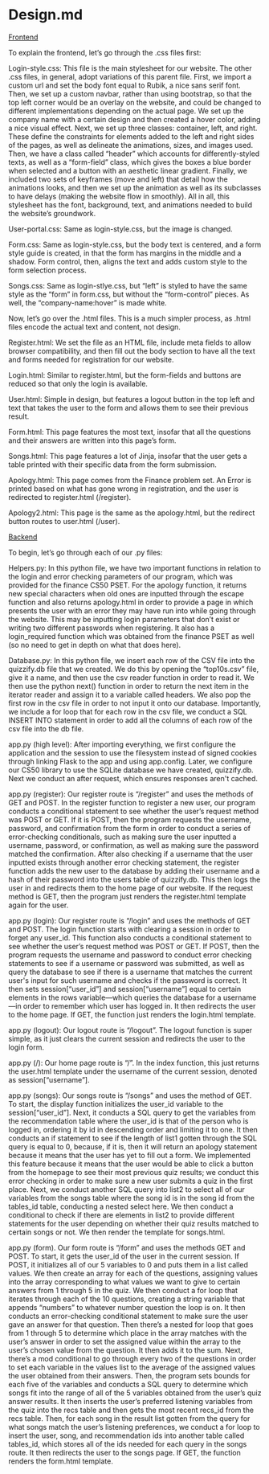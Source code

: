 # Design.md

<span style="text-decoration:underline;">Frontend</span> 

To explain the frontend, let’s go through the .css files first:

Login-style.css: This file is the main stylesheet for our website. The other .css files, in general, adopt variations of this parent file. First, we import a custom url and set the body font equal to Rubik, a nice sans serif font. Then, we set up a custom navbar, rather than using bootstrap, so that the top left corner would be an overlay on the website, and could be changed to different implementations depending on the actual page. We set up the company name with a certain design and then created a hover color, adding a nice visual effect. Next, we set up three classes: container, left, and right. These define the constraints for elements added to the left and right sides of the pages, as well as delineate the animations, sizes, and images used. Then, we have a class called “header” which accounts for differently-styled texts, as well as a “form-field” class, which gives the boxes a blue border when selected and a button with an aesthetic linear gradient. Finally, we included two sets of keyframes (move and left) that detail how the animations looks, and then we set up the animation as well as its subclasses to have delays (making the website flow in smoothly). All in all, this stylesheet has the font, background, text, and animations needed to build the website’s groundwork.

User-portal.css: Same as login-style.css, but the image is changed.

Form.css: Same as login-style.css, but the body text is centered, and a form style guide is created, in that the form has margins in the middle and a shadow. Form control, then, aligns the text and adds custom style to the form selection process.

Songs.css: Same as login-stlye.css, but “left” is styled to have the same style as the “form” in form.css, but without the “form-control” pieces. As well, the “company-name:hover” is made white.

Now, let’s go over the .html files. This is a much simpler process, as .html files encode the actual text and content, not design.

Register.html: We set the file as an HTML file, include meta fields to allow browser compatibility, and then fill out the body section to have all the text and forms needed for registration for our website.

Login.html: Similar to register.html, but the form-fields and buttons are reduced so that only the login is available.

User.html: Simple in design, but features a logout button in the top left and text that takes the user to the form and allows them to see their previous result.

Form.html: This page features the most text, insofar that all the questions and their answers are written into this page’s form.

Songs.html: This page features a lot of Jinja, insofar that the user gets a table printed with their specific data from the form submission.

Apology.html: This page comes from the Finance problem set. An Error is printed based on what has gone wrong in registration, and the user is redirected to register.html (/register).

Apology2.html: This page is the same as the apology.html, but the redirect button routes to user.html (/user).

<span style="text-decoration:underline;">Backend</span>

To begin, let’s go through each of our .py files: 

Helpers.py: In this python file, we have two important functions in relation to the login and error checking parameters of our program, which was provided for the finance CS50 PSET. For the apology function, it returns new special characters when old ones are inputted through the escape function and also returns apology.html in order to provide a page in which presents the user with an error they may have run into while going through the website. This may be inputting login parameters that don’t exist or writing two different passwords when registering. It also has a login_required function which was obtained from the finance PSET as well (so no need to get in depth on what that does here). 

Database.py:  In this python file, we insert each row of the CSV file into the quizzify.db file that we created. We do this by opening the “top10s.csv” file, give it a name, and then use the csv reader function in order to read it. We then use the python next() function in order to return the next item in the iterator reader and assign it to a variable called headers. We also pop the first row in the csv file in order to not input it onto our database. Importantly, we include a for loop that for each row in the csv file, we conduct a SQL INSERT INTO statement in order to add all the columns of each row of the csv file into the db file. 

app.py (high level): After importing everything, we first configure the application and the session to use the filesystem instead of signed cookies through linking Flask to the app and using app.config. Later, we configure our CS50 library to use the SQLite database we have created, quizzify.db. Next we conduct an after request, which ensures responses aren't cached.  

app.py (register): Our register route is “/register” and uses the methods of GET and POST. In the register function to register a new user, our program conducts a conditional statement to see whether the user’s request method was POST or GET. If it is POST, then the program requests the username, password, and confirmation from the form in order to conduct a series of error-checking conditionals, such as making sure the user inputted a username, password, or confirmation, as well as making sure the password matched the confirmation. After also checking if a username that the user inputted exists through another error checking statement, the register function adds the new user to the database by adding their username and a hash of their password into the users table of quizzify.db. This then logs the user in and redirects them to the home page of our website. If the request method is GET, then the program just renders the register.html template again for the user. 

app.py (login): Our register route is “/login” and uses the methods of GET and POST. The login function starts with clearing a session in order to forget any user_id. This function also conducts a conditional statement to see whether the user’s request method was POST or GET. If POST, then the program requests the username and password to conduct error checking statements to see if a username or password was submitted, as well as query the database to see if there is a username that matches the current user's input for such username and checks if the password is correct. It then sets session[“user_id”] and session[“username”] equal to certain elements in the rows variable—which queries the database for a username—in order to remember which user has logged in. It then redirects the user to the home page. If GET, the function just renders the login.html template. 

app.py (logout): Our logout route is “/logout”. The logout function is super simple, as it just clears the current session and redirects the user to the login form. 

app.py (/): Our home page route is “/”. In the index function, this just returns the user.html template under the username of the current session, denoted as session[“username”].  

app.py (songs): Our songs route is “/songs” and uses the method of GET. To start, the display function initializes the user_id variable to the session[“user_id”]. Next, it conducts a SQL query to get the variables from the recommendation table where the user_id is that of the person who is logged in, ordering it by id in descending order and limiting it to one. It then conducts an if statement to see if the length of list1 gotten through the SQL query is equal to 0, because, if it is, then it will return an apology statement because it means that the user has yet to fill out a form. We implemented this feature because it means that the user would be able to click a button from the homepage to see their most previous quiz results; we conduct this error checking in order to make sure a new user submits a quiz in the first place. Next, we conduct another SQL query into list2 to select all of our variables from the songs table where the song id is in the song id from the tables_id table, conducting a nested select here. We then conduct a conditional to check if there are elements in list2 to provide different statements for the user depending on whether their quiz results matched to certain songs or not. We then render the template for songs.html.  

app.py (form). Our form route is “/form” and uses the methods GET and POST. To start, it gets the user_id of the user in the current session. If POST, it initializes all of our 5 variables to 0 and puts them in a list called values. We then create an array for each of the questions, assigning values into the array corresponding to what values we want to give to certain answers from 1 through 5 in the quiz. We then conduct a for loop that iterates through each of the 10 questions, creating a string variable that appends “numbers” to whatever number question the loop is on. It then conducts an error-checking conditional statement to make sure the user gave an answer for that question. Then there’s a nested for loop that goes from 1 through 5 to determine which place in the array matches with the user’s answer in order to set the assigned value within the array to the user’s chosen value from the question. It then adds it to the sum. Next, there’s a mod conditional to go through every two of the questions in order to set each variable in the values list to the average of the assigned values the user obtained from their answers. Then, the program sets bounds for each five of the variables and conducts a SQL query to determine which songs fit into the range of all of the 5 variables obtained from the user’s quiz answer results. It then inserts the user’s preferred listening variables from the quiz into the recs table and then gets the most recent recs_id from the recs table. Then, for each song in the result list gotten from the query for what songs match the user’s listening preferences, we conduct a for loop to insert the user, song, and recommendation ids into another table called tables_id, which stores all of the ids needed for each query in the songs route. It then redirects the user to the songs page. If GET, the function renders the form.html template. 
